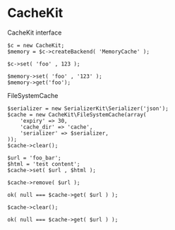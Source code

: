 CacheKit
========

CacheKit interface

    $c = new CacheKit;
    $memory = $c->createBackend( 'MemoryCache' );

    $c->set( 'foo' , 123 );

    $memory->set( 'foo' , '123' );
    $memory->get('foo');


FileSystemCache

    $serializer = new SerializerKit\Serializer('json');
    $cache = new CacheKit\FileSystemCache(array( 
        'expiry' => 30,
        'cache_dir' => 'cache',
        'serializer' => $serializer,
    ));
    $cache->clear();

    $url = 'foo_bar';
    $html = 'test content';
    $cache->set( $url , $html );

    $cache->remove( $url );

    ok( null === $cache->get( $url ) );

    $cache->clear();

    ok( null === $cache->get( $url ) );

